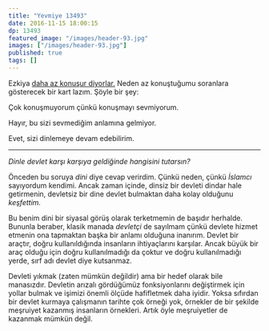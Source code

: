 ```yaml
---
title: "Yevmiye 13493"
date: 2016-11-15 18:00:15
dp: 13493
featured_image: "/images/header-93.jpg"
images: ["/images/header-93.jpg"]
published: true
tags: []
---
```




Ezkiya
[daha az konuşur diyorlar.](https://www.quora.com/Why-are-some-very-smart-people-so-quiet/answer/Rahul-Adhikari-12) Neden
az konuştuğumu soranlara gösterecek bir kart lazım. Şöyle bir şey: 

  Çok konuşmuyorum çünkü konuşmayı sevmiyorum. 
  
  Hayır, bu sizi sevmediğim anlamına gelmiyor. 
  
  Evet, sizi dinlemeye devam edebilirim. 


------

*Dinle devlet karşı karşıya geldiğinde hangisini tutarsın?*

Önceden bu soruya *dini* diye cevap verirdim. Çünkü neden, çünkü *İslamcı*
sayıyordum kendimi. Ancak zaman içinde, dinsiz bir devleti dindar hale
getirmenin, devletsiz bir dine devlet bulmaktan daha kolay olduğunu *keşfettim.*

Bu benim dini bir siyasal görüş olarak terketmemin de başıdır herhalde. Bununla
beraber, klasik manada *devletçi* de sayılmam çünkü devlete hizmet etmenin ona
tapmaktan başka bir anlamı olduğuna inanırım. Devlet bir araçtır, doğru
kullanıldığında insanların ihtiyaçlarını karşılar. Ancak büyük bir araç olduğu
için doğru kullanılmadığı da çoktur ve doğru kullanılmadığı yerde, sırf adı
devlet diye kutsanmaz. 

Devleti yıkmak (zaten mümkün değildir) ama bir hedef olarak bile
manasızdır. Devletin arızalı gördüğümüz fonksiyonlarını değiştirmek için yollar
bulmak ve işimizi önemli ölçüde hafifletmek daha iyidir. Yoksa sıfırdan bir
devlet kurmaya çalışmanın tarihte çok örneği yok, örnekler de bir şekilde
meşruiyet kazanmış insanların örnekleri. Artık öyle meşruiyetler de kazanmak
mümkün değil. 


